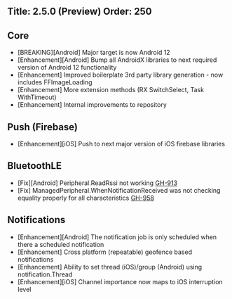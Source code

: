 Title: 2.5.0 (Preview)
Order: 250
---

## Core
* [BREAKING][Android] Major target is now Android 12
* [Enhancement][Android] Bump all AndroidX libraries to next required version of Android 12 functionality
* [Enhancement] Improved boilerplate 3rd party library generation - now includes FFImageLoading
* [Enhancement] More extension methods (RX SwitchSelect, Task WithTimeout)
* [Enhancement] Internal improvements to repository

## Push (Firebase)
* [Enhancement][iOS] Push to next major version of iOS firebase libraries

## BluetoothLE
* [Fix][Android] Peripheral.ReadRssi not working [GH-913](https://github.com/shinyorg/shiny/issues/913)
* [Fix] ManagedPeripheral.WhenNotificationReceived was not checking equality properly for all characteristics [GH-958](https://github.com/shinyorg/shiny/issues/958)

## Notifications
* [Enhancement][Android] The notification job is only scheduled when there a scheduled notification
* [Enhancement] Cross platform (repeatable) geofence based notifications
* [Enhancement] Ability to set thread (iOS)/group (Android) using notification.Thread
* [Enhancement][iOS] Channel importance now maps to iOS interruption level